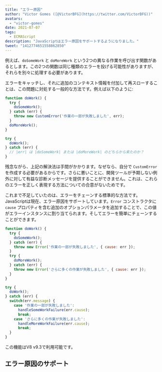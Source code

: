 ```yaml
---
title: "エラー原因"
author: "Victor Gomes ([@VictorBFG](https://twitter.com/VictorBFG))"
avatars: 
  - "victor-gomes"
date: 2021-07-07
tags: 
  - ECMAScript
description: "JavaScriptはエラー原因をサポートするようになりました。"
tweet: "1412774651558862850"
---
```


例えば、`doSomeWork` と `doMoreWork` という2つの異なる作業を呼び出す関数があるとします。この2つの関数は同じ種類のエラーを投げる可能性がありますが、それらを別々に処理する必要があります。

エラーをキャッチし、それに追加のコンテキスト情報を付加して再スローすることは、この問題に対処する一般的な方法です。例えば以下のように:

```js
function doWork() {
  try {
    doSomeWork();
  } catch (err) {
    throw new CustomError('作業の一部が失敗しました', err);
  }
  doMoreWork();
}

try {
  doWork();
} catch (err) {
  // |err| は |doSomeWork| または |doMoreWork| のどちらから来たのか？
}
```

残念ながら、上記の解決法は手間がかかります。なぜなら、自分で `CustomError` を作成する必要があるからです。さらに悪いことに、開発ツールが予期しない例外に対して有益な診断メッセージを提供することができません。これは、これらのエラーを正しく表現する方法についての合意がないためです。

<!--truncate-->
これまで不足していたのは、エラーをチェーンする標準的な方法です。JavaScriptは現在、エラー原因をサポートしています。`Error` コンストラクタに `cause` プロパティを含む追加のオプションパラメータを追加することで、この値がエラーインスタンスに割り当てられます。そしてエラーを簡単にチェーンすることができます。

```js
function doWork() {
  try {
    doSomeWork();
  } catch (err) {
    throw new Error('作業の一部が失敗しました', { cause: err });
  }
  try {
    doMoreWork();
  } catch (err) {
    throw new Error('さらに多くの作業が失敗しました', { cause: err });
  }
}

try {
  doWork();
} catch (err) {
  switch(err.message) {
    case '作業の一部が失敗しました':
      handleSomeWorkFailure(err.cause);
      break;
    case 'さらに多くの作業が失敗しました':
      handleMoreWorkFailure(err.cause);
      break;
  }
}
```

この機能はV8 v9.3で利用可能です。

## エラー原因のサポート

<feature-support chrome="93 https://chromium-review.googlesource.com/c/v8/v8/+/2784681"
                 firefox="91 https://bugzilla.mozilla.org/show_bug.cgi?id=1679653"
                 safari="15 https://bugs.webkit.org/show_bug.cgi?id=223302"
                 nodejs="no"
                 babel="no"></feature-support>
